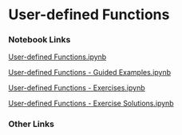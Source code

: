 # User-defined Functions

### Notebook Links

[User-defined Functions.ipynb](https://colab.research.google.com/drive/1wQCvaOBfwnGyZ-rRAdl8abM48_jvb2HK?usp=sharing)

[User-defined Functions - Guided Examples.ipynb](https://colab.research.google.com/drive/1Y8g49hJYvdZgcIZt8p65zb77X1sb0npm?usp=sharing)

[User-defined Functions - Exercises.ipynb](https://colab.research.google.com/drive/10HEndMWhJ4VbCD81CMN6mZTO8xbJl-7M?usp=sharing)

[User-defined Functions - Exercise Solutions.ipynb](https://colab.research.google.com/drive/1D9A5I1GdR8hQpJqUQRan8TXbQ7w93_mM?usp=sharing)

### Other Links

